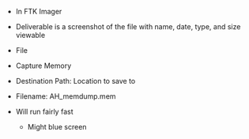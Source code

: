 - In FTK Imager
- Deliverable is a screenshot of the file with name, date, type, and size viewable

- File
- Capture Memory

- Destination Path: Location to save to
- Filename: AH_memdump.mem

- Will run fairly fast
	- Might blue screen
